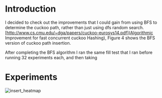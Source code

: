# Introduction

I decided to check out the improvements that I could gain from using BFS to determine the cuckoo path, rather than just using dfs random search.
[http://www.cs.cmu.edu/~dga/papers/cuckoo-eurosys14.pdf](Algorithmic Improvement
for fast concurrent cuckoo Hashing), Figure 4 shows the BFS version of cuckoo
path insertion. 

After completing the BFS algorithm I ran the same fill test that I ran before running 32 experiments each, and then taking 


# Experiments


![insert_heatmap](bucket_vs_bound_bfs.png)



